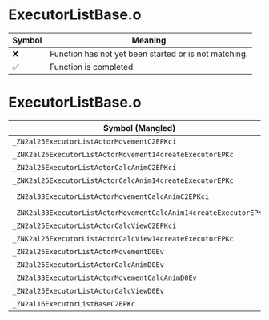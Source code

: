# ExecutorListBase.o
| Symbol | Meaning 
| ------------- | ------------- 
| :x: | Function has not yet been started or is not matching. 
| :white_check_mark: | Function is completed. 


# ExecutorListBase.o
| Symbol (Mangled) | Symbol (Demangled) | Decompiled? |
| ------------- |  ------------- | ------------- |
| `_ZN2al25ExecutorListActorMovementC2EPKci` | `al::ExecutorListActorMovement::ExecutorListActorMovement(char const*,int)` | :x: |
| `_ZNK2al25ExecutorListActorMovement14createExecutorEPKc` | `al::ExecutorListActorMovement::createExecutor(char const*)const` | :x: |
| `_ZN2al25ExecutorListActorCalcAnimC2EPKci` | `al::ExecutorListActorCalcAnim::ExecutorListActorCalcAnim(char const*,int)` | :x: |
| `_ZNK2al25ExecutorListActorCalcAnim14createExecutorEPKc` | `al::ExecutorListActorCalcAnim::createExecutor(char const*)const` | :x: |
| `_ZN2al33ExecutorListActorMovementCalcAnimC2EPKci` | `al::ExecutorListActorMovementCalcAnim::ExecutorListActorMovementCalcAnim(char const*,int)` | :x: |
| `_ZNK2al33ExecutorListActorMovementCalcAnim14createExecutorEPKc` | `al::ExecutorListActorMovementCalcAnim::createExecutor(char const*)const` | :x: |
| `_ZN2al25ExecutorListActorCalcViewC2EPKci` | `al::ExecutorListActorCalcView::ExecutorListActorCalcView(char const*,int)` | :x: |
| `_ZNK2al25ExecutorListActorCalcView14createExecutorEPKc` | `al::ExecutorListActorCalcView::createExecutor(char const*)const` | :x: |
| `_ZN2al25ExecutorListActorMovementD0Ev` | `al::ExecutorListActorMovement::~ExecutorListActorMovement()` | :x: |
| `_ZN2al25ExecutorListActorCalcAnimD0Ev` | `al::ExecutorListActorCalcAnim::~ExecutorListActorCalcAnim()` | :x: |
| `_ZN2al33ExecutorListActorMovementCalcAnimD0Ev` | `al::ExecutorListActorMovementCalcAnim::~ExecutorListActorMovementCalcAnim()` | :x: |
| `_ZN2al25ExecutorListActorCalcViewD0Ev` | `al::ExecutorListActorCalcView::~ExecutorListActorCalcView()` | :x: |
| `_ZN2al16ExecutorListBaseC2EPKc` | `al::ExecutorListBase::ExecutorListBase(char const*)` | :x: |

